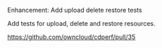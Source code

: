 Enhancement: Add upload delete restore tests

Add tests for upload, delete and restore resources.

https://github.com/owncloud/cdperf/pull/35
